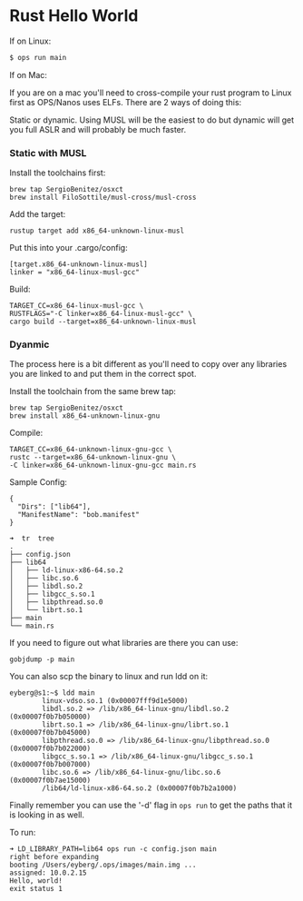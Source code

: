 Rust Hello World
==================

If on Linux:

```sh
$ ops run main
```

If on Mac:

If you are on a mac you'll need to cross-compile your rust program to
Linux first as OPS/Nanos uses ELFs. There are 2 ways of doing this:

Static or dynamic. Using MUSL will be the easiest to do but dynamic will
get you full ASLR and will probably be much faster.

### Static with MUSL

Install the toolchains first:
```
brew tap SergioBenitez/osxct
brew install FiloSottile/musl-cross/musl-cross
```

Add the target:
```
rustup target add x86_64-unknown-linux-musl
```

Put this into your .cargo/config:
```
[target.x86_64-unknown-linux-musl]
linker = "x86_64-linux-musl-gcc"
```

Build:

```
TARGET_CC=x86_64-linux-musl-gcc \
RUSTFLAGS="-C linker=x86_64-linux-musl-gcc" \
cargo build --target=x86_64-unknown-linux-musl
```

### Dyanmic

The process here is a bit different as you'll need to copy over any
libraries you are linked to and put them in the correct spot.

Install the toolchain from the same brew tap:
```
brew tap SergioBenitez/osxct
brew install x86_64-unknown-linux-gnu
```

Compile:
```
TARGET_CC=x86_64-unknown-linux-gnu-gcc \
rustc --target=x86_64-unknown-linux-gnu \
-C linker=x86_64-unknown-linux-gnu-gcc main.rs
```

Sample Config:
```
{
  "Dirs": ["lib64"],
  "ManifestName": "bob.manifest"
}
```

```
➜  tr  tree
.
├── config.json
├── lib64
│   ├── ld-linux-x86-64.so.2
│   ├── libc.so.6
│   ├── libdl.so.2
│   ├── libgcc_s.so.1
│   ├── libpthread.so.0
│   └── librt.so.1
├── main
└── main.rs
```

If you need to figure out what libraries are there you can use:

```
gobjdump -p main
```

You can also scp the binary to linux and run ldd on it:

```
eyberg@s1:~$ ldd main
        linux-vdso.so.1 (0x00007fff9d1e5000)
        libdl.so.2 => /lib/x86_64-linux-gnu/libdl.so.2 (0x00007f0b7b050000)
        librt.so.1 => /lib/x86_64-linux-gnu/librt.so.1 (0x00007f0b7b045000)
        libpthread.so.0 => /lib/x86_64-linux-gnu/libpthread.so.0 (0x00007f0b7b022000)
        libgcc_s.so.1 => /lib/x86_64-linux-gnu/libgcc_s.so.1 (0x00007f0b7b007000)
        libc.so.6 => /lib/x86_64-linux-gnu/libc.so.6 (0x00007f0b7ae15000)
        /lib64/ld-linux-x86-64.so.2 (0x00007f0b7b2a1000)
```

Finally remember you can use the '-d' flag in ```ops run``` to get the
paths that it is looking in as well.

To run:

```
➜ LD_LIBRARY_PATH=lib64 ops run -c config.json main
right before expanding
booting /Users/eyberg/.ops/images/main.img ...
assigned: 10.0.2.15
Hello, world!
exit status 1
```
